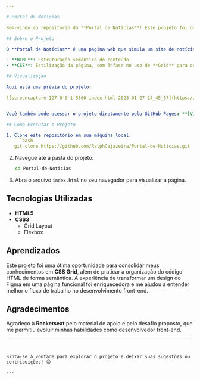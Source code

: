 ```yaml
---

# Portal de Notícias

Bem-vindo ao repositório do **Portal de Notícias**! Este projeto foi desenvolvido durante meu curso na **Rocketseat**, onde pude colocar em prática meus conhecimentos em **HTML** e **CSS** básicos. A página foi criada com base em um modelo disponível no **Figma**, e o foco principal foi aprimorar minhas habilidades com o uso do **CSS Grid** para criar layouts organizados e estruturados.

## Sobre o Projeto

O **Portal de Notícias** é uma página web que simula um site de notícias, com seções organizadas de forma clara e moderna. Durante o desenvolvimento, trabalhei principalmente com:

- **HTML**: Estruturação semântica do conteúdo.
- **CSS**: Estilização da página, com ênfase no uso de **Grid** para organizar os elementos na tela.

## Visualização

Aqui está uma prévia do projeto:

![screencapture-127-0-0-1-5500-index-html-2025-01-27-14_45_57](https://github.com/user-attachments/assets/ec4adc4b-b4a2-4f75-ad2f-cfc3d8d62177)


Você também pode acessar o projeto diretamente pelo GitHub Pages: **[Visualizar Projeto](https://ralphcajazeira.github.io/Portal-de-Noticias/)**

## Como Executar o Projeto

1. Clone este repositório em sua máquina local:
   ```bash
   git clone https://github.com/RalphCajazeira/Portal-de-Noticias.git
   ```
2. Navegue até a pasta do projeto:
   ```bash
   cd Portal-de-Noticias
   ```
3. Abra o arquivo `index.html` no seu navegador para visualizar a página.

## Tecnologias Utilizadas

- **HTML5**
- **CSS3**
  - Grid Layout
  - Flexbox

## Aprendizados

Este projeto foi uma ótima oportunidade para consolidar meus conhecimentos em **CSS Grid**, além de praticar a organização do código HTML de forma semântica. A experiência de transformar um design do Figma em uma página funcional foi enriquecedora e me ajudou a entender melhor o fluxo de trabalho no desenvolvimento front-end.

## Agradecimentos

Agradeço à **Rocketseat** pelo material de apoio e pelo desafio proposto, que me permitiu evoluir minhas habilidades como desenvolvedor front-end.

---
```


Sinta-se à vontade para explorar o projeto e deixar suas sugestões ou contribuições! 😊

---
